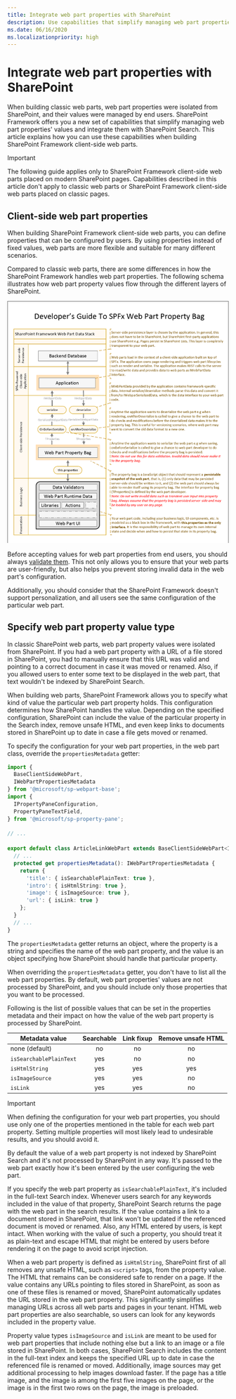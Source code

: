 ```yaml
---
title: Integrate web part properties with SharePoint
description: Use capabilities that simplify managing web part properties' values and integrate them with SharePoint Search when building SharePoint Framework client-side web parts.
ms.date: 06/16/2020
ms.localizationpriority: high
---
```


# Integrate web part properties with SharePoint

When building classic web parts, web part properties were isolated from SharePoint, and their values were managed by end users. SharePoint Framework offers you a new set of capabilities that simplify managing web part properties' values and integrate them with SharePoint Search. This article explains how you can use these capabilities when building SharePoint Framework client-side web parts.

> [!IMPORTANT]
> The following guide applies only to SharePoint Framework client-side web parts placed on modern SharePoint pages. Capabilities described in this article don't apply to classic web parts or SharePoint Framework client-side web parts placed on classic pages.

## Client-side web part properties

When building SharePoint Framework client-side web parts, you can define properties that can be configured by users. By using properties instead of fixed values, web parts are more flexible and suitable for many different scenarios.

Compared to classic web parts, there are some differences in how the SharePoint Framework handles web part properties. The following schema illustrates how web part property values flow through the different layers of SharePoint.

![Schema illustrating how the SharePoint Framework handles web part properties](../../../images/integrate-webpart-properties-schema.png)

Before accepting values for web part properties from end users, you should always [validate them](./validate-web-part-property-values.md). This not only allows you to ensure that your web parts are user-friendly, but also helps you prevent storing invalid data in the web part's configuration.

Additionally, you should consider that the SharePoint Framework doesn't support personalization, and all users see the same configuration of the particular web part.

## Specify web part property value type

In classic SharePoint web parts, web part property values were isolated from SharePoint. If you had a web part property with a URL of a file stored in SharePoint, you had to manually ensure that this URL was valid and pointing to a correct document in case it was moved or renamed. Also, if you allowed users to enter some text to be displayed in the web part, that text wouldn't be indexed by SharePoint Search.

When building web parts, SharePoint Framework allows you to specify what kind of value the particular web part property holds. This configuration determines how SharePoint handles the value. Depending on the specified configuration, SharePoint can include the value of the particular property in the Search index, remove unsafe HTML, and even keep links to documents stored in SharePoint up to date in case a file gets moved or renamed.

To specify the configuration for your web part properties, in the web part class, override the `propertiesMetadata` getter:

```typescript
import {
  BaseClientSideWebPart,
  IWebPartPropertiesMetadata
} from '@microsoft/sp-webpart-base';
import {
  IPropertyPaneConfiguration,
  PropertyPaneTextField,
} from '@microsoft/sp-property-pane';

// ...

export default class ArticleLinkWebPart extends BaseClientSideWebPart<IArticleLinkWebPartProps> {
  // ...
  protected get propertiesMetadata(): IWebPartPropertiesMetadata {
    return {
      'title': { isSearchablePlainText: true },
      'intro': { isHtmlString: true },
      'image': { isImageSource: true },
      'url': { isLink: true }
    };
  }
  // ...
}
```

The `propertiesMetadata` getter returns an object, where the property is a string and specifies the name of the web part property, and the value is an object specifying how SharePoint should handle that particular property.

When overriding the `propertiesMetadata` getter, you don't have to list all the web part properties. By default, web part properties' values are not processed by SharePoint, and you should include only those properties that you want to be processed.

Following is the list of possible values that can be set in the properties metadata and their impact on how the value of the web part property is processed by SharePoint.

Metadata value|Searchable|Link fixup|Remove unsafe HTML
--------------|:--------:|:--------:|:----------------:
none (default)|no|no|no
`isSearchablePlainText`|yes|no|no
`isHtmlString`|yes|yes|yes
`isImageSource`|yes|yes|no
`isLink`|yes|yes|no

> [!IMPORTANT]
> When defining the configuration for your web part properties, you should use only one of the properties mentioned in the table for each web part property. Setting multiple properties will most likely lead to undesirable results, and you should avoid it.

By default the value of a web part property is not indexed by SharePoint Search and it's not processed by SharePoint in any way. It's passed to the web part exactly how it's been entered by the user configuring the web part.

If you specify the web part property as `isSearchablePlainText`, it's included in the full-text Search index. Whenever users search for any keywords included in the value of that property, SharePoint Search returns the page with the web part in the search results. If the value contains a link to a document stored in SharePoint, that link won't be updated if the referenced document is moved or renamed. Also, any HTML entered by users, is kept intact. When working with the value of such a property, you should treat it as plain-text and escape HTML that might be entered by users before rendering it on the page to avoid script injection.

When a web part property is defined as `isHtmlString`, SharePoint first of all removes any unsafe HTML, such as `<script>` tags, from the property value. The HTML that remains can be considered safe to render on a page. If the value contains any URLs pointing to files stored in SharePoint, as soon as one of these files is renamed or moved, SharePoint automatically updates the URL stored in the web part property. This significantly simplifies managing URLs across all web parts and pages in your tenant. HTML web part properties are also searchable, so users can look for any keywords included in the property value.

Property value types `isImageSource` and `isLink` are meant to be used for web part properties that include nothing else but a link to an image or a file stored in SharePoint. In both cases, SharePoint Search includes the content in the full-text index and keeps the specified URL up to date in case the referenced file is renamed or moved. Additionally, image sources may get additional processing to help images download faster. If the page has a title image, and the image is among the first five images on the page, or the image is in the first two rows on the page, the image is preloaded.

